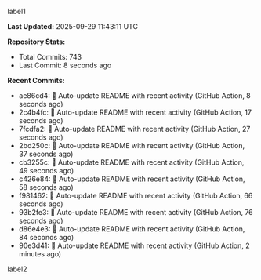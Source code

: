 
label1 
<!-- ACTIVITY_START -->
**Last Updated:** 2025-09-29 11:43:11 UTC

**Repository Stats:**
- Total Commits: 743
- Last Commit: 8 seconds ago

**Recent Commits:**
- ae86cd4: 🤖 Auto-update README with recent activity (GitHub Action, 8 seconds ago)
- 2c4b4fc: 🤖 Auto-update README with recent activity (GitHub Action, 17 seconds ago)
- 7fcdfa2: 🤖 Auto-update README with recent activity (GitHub Action, 27 seconds ago)
- 2bd250c: 🤖 Auto-update README with recent activity (GitHub Action, 37 seconds ago)
- cb3255c: 🤖 Auto-update README with recent activity (GitHub Action, 49 seconds ago)
- c426e84: 🤖 Auto-update README with recent activity (GitHub Action, 58 seconds ago)
- f981462: 🤖 Auto-update README with recent activity (GitHub Action, 66 seconds ago)
- 93b2fe3: 🤖 Auto-update README with recent activity (GitHub Action, 76 seconds ago)
- d86e4e3: 🤖 Auto-update README with recent activity (GitHub Action, 84 seconds ago)
- 90e3d41: 🤖 Auto-update README with recent activity (GitHub Action, 2 minutes ago)
<!-- ACTIVITY_END -->

label2
